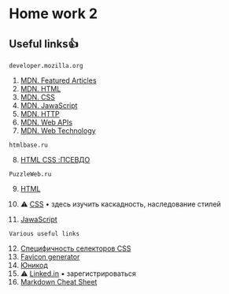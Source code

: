 # Home work 2
## Useful links👍


```
developer.mozilla.org
```
1. [MDN. Featured Articles](https://developer.mozilla.org)
2. [MDN. HTML](https://developer.mozilla.org/ru/docs/Web/HTML)
3. [MDN. CSS](https://developer.mozilla.org/ru/docs/Web/CSS)
4. [MDN. JawaScript](https://developer.mozilla.org/ru/docs/Web/JavaScript)
5. [MDN. HTTP](https://developer.mozilla.org/ru/docs/Web/HTTP)
6. [MDN. Web APIs](https://developer.mozilla.org/ru/docs/Web/API)
7. [MDN. Web Technology](https://developer.mozilla.org/ru/docs/Web)
```
htmlbase.ru
```
8. [HTML CSS :ПСЕВДО](https://htmlbase.ru/)
```
PuzzleWeb.ru
```
9. [HTML](https://puzzleweb.ru/html/00_teacher.php)
10. &#9888; [CSS](https://puzzleweb.ru/css/00_teacher.php)
• здесь изучить каскадность, наследование стилей

11. [JawaScript](https://puzzleweb.ru/javascript/00_teacher.php)
```
Various useful links
```
12. [Специфичность селекторов CSS](https://bureau.ru/soviet/20200723/)
13. [Favicon generator](https://www.favicon-generator.org/)
14. [Юникод](https://unicode-table.com/ru/)
15. &#9888; [Linked.in](https://www.linkedin.com/) • зарегистрироваться 
16. [Markdown Cheat Sheet](https://www.markdownguide.org/cheat-sheet/)
